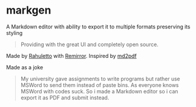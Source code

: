 # markgen

A Markdown editor with ability to export it to multiple formats preserving its styling

> Providing with the great UI and completely open source.

Made by [Rahuletto](https://marban.is-a.dev) with [Remirror](https://remirror.io/docs/showcase/markdown). Inspired by [md2pdf](https://github.com/realdennis/md2pdf)

Made as a joke
> My university gave assignments to write programs but rather use MSWord to send them instead of paste bins. As everyone knows MSWord with codes suck. So i made a Markdown editor so i can export it as PDF and submit instead.